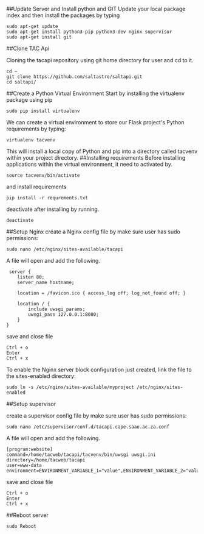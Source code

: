 ##Update Server and Install python and GIT
Update your local package index and then install the packages by typing

```bazaar
sudo apt-get update
sudo apt-get install python3-pip python3-dev nginx supervisor
sudo apt-get install git
```

##Clone TAC Api

Cloning the tacapi repository using git home directory for user and cd to it.
```bazaar
cd ~
git clone https://github.com/saltastro/saltapi.git
cd saltapi/
```
##Create a Python Virtual Environment 
Start by installing the virtualenv package using pip
```bazaar
sudo pip install virtualenv
```
We can create a virtual environment to store our Flask project's Python requirements by typing:
```bazaar
virtualenv tacvenv
```
This will install a local copy of Python and pip into a directory called tacvenv within your project directory.
##Installing requirements
Before installing applications within the virtual environment, it need to activated by. 
```bazaar
source tacvenv/bin/activate

```
and install requirements
```bazaar
pip install -r requrements.txt
```
deactivate after installing by running.
```bazaar
deactivate
```
##Setup Nginx
create a Nginx config file by make sure user has sudo permissions:
```bazaar
sudo nano /etc/nginx/sites-available/tacapi
```
A file will open and add the following.

```
 server {
    listen 80;
    server_name hostname;

    location = /favicon.ico { access_log off; log_not_found off; }

    location / {
        include uwsgi_params;
        uwsgi_pass 127.0.0.1:8080;
    }
}

```
save and close file
```bazaar
Ctrl + o
Enter
Ctrl + x
```
To enable the Nginx server block configuration just created, link the file to the sites-enabled directory:
```bazaar
sudo ln -s /etc/nginx/sites-available/myproject /etc/nginx/sites-enabled
```

##Setup supervisor

create a supervisor config file by make sure user has sudo permissions:
```bazaar
sudo nano /etc/supervisor/conf.d/tacapi.cape.saao.ac.za.conf
```
A file will open and add the following.
```bazaar
[program:website]
command=/home/tacweb/tacapi/tacvenv/bin/uwsgi uwsgi.ini
directory=/home/tacweb/tacapi
user=www-data
environment=ENVIRONMENT_VARIABLE_1="value",ENVIRONMENT_VARIABLE_2="value",...
```
save and close file
```bazaar
Ctrl + o
Enter
Ctrl + x
```

##Reboot server
```bazaar
sudo Reboot
```


